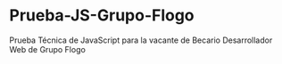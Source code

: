 # Prueba-JS-Grupo-Flogo
Prueba Técnica de JavaScript para la vacante de Becario Desarrollador Web de Grupo Flogo
